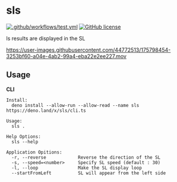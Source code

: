 # sls

[![.github/workflows/test.yml](https://github.com/mochi-sann/sls/actions/workflows/test.yml/badge.svg?branch=main)](https://github.com/mochi-sann/sls/actions/workflows/test.yml)
[![GitHub license](https://img.shields.io/github/license/mochi-sann/sls)](https://github.com/mochi-sann/sls/blob/main/LICENSE)

ls results are displayed in the SL

https://user-images.githubusercontent.com/44772513/175798454-3253bf60-a04e-4ab2-99a4-eba22e2ee227.mov

## Usage

**CLI**

```shell
Install:
  deno install --allow-run --allow-read --name sls https://deno.land/x/sls/cli.ts

Usage:
  sls .

Help Options:
  sls --help

Application Opitions:
  -r, --reverse            Reverse the direction of the SL
  -s, --speed=<number>     Specify SL speed (default : 30)
  -l, --loop               Make the SL display loop
  --startFromLeft          SL will appear from the left side
```
